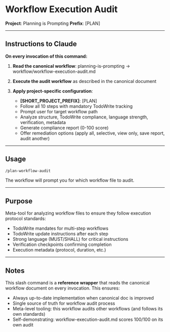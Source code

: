 # Workflow Execution Audit

**Project**: Planning is Prompting
**Prefix**: [PLAN]

---

## Instructions to Claude

**On every invocation of this command:**

1. **Read the canonical workflow**: planning-is-prompting → workflow/workflow-execution-audit.md

2. **Execute the audit workflow** as described in the canonical document

3. **Apply project-specific configuration**:
   - **[SHORT_PROJECT_PREFIX]**: [PLAN]
   - Follow all 10 steps with mandatory TodoWrite tracking
   - Prompt user for target workflow path
   - Analyze structure, TodoWrite compliance, language strength, verification, metadata
   - Generate compliance report (0-100 score)
   - Offer remediation options (apply all, selective, view only, save report, audit another)

---

## Usage

```bash
/plan-workflow-audit
```

The workflow will prompt you for which workflow file to audit.

---

## Purpose

Meta-tool for analyzing workflow files to ensure they follow execution protocol standards:
- TodoWrite mandates for multi-step workflows
- TodoWrite update instructions after each step
- Strong language (MUST/SHALL) for critical instructions
- Verification checkpoints confirming completion
- Execution metadata (protocol, duration, etc.)

---

## Notes

This slash command is a **reference wrapper** that reads the canonical workflow document on every invocation. This ensures:
- Always up-to-date implementation when canonical doc is improved
- Single source of truth for workflow audit process
- Meta-level tooling: this workflow audits other workflows (and follows its own standards)
- Self-demonstrating: workflow-execution-audit.md scores 100/100 on its own audit
